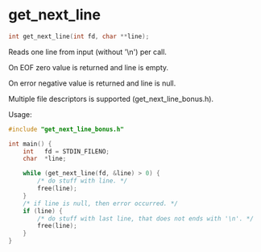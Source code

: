 # get_next_line
```c
int get_next_line(int fd, char **line);
```
Reads one line from input (without '\n') per call.

On EOF zero value is returned and line is empty.

On error negative value is returned and line is null.

Multiple file descriptors is supported (get_next_line_bonus.h).

Usage:
```c
#include "get_next_line_bonus.h"

int main() {
    int   fd = STDIN_FILENO;
    char  *line;

    while (get_next_line(fd, &line) > 0) {
        /* do stuff with line. */
        free(line);
    }
    /* if line is null, then error occurred. */
    if (line) {
        /* do stuff with last line, that does not ends with '\n'. */
        free(line);
    }
}
```
